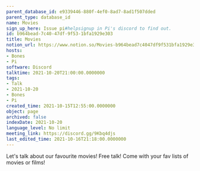 ```yaml
---
parent_database_id: e9339446-880f-4ef0-8ad7-8ad1f507dded
parent_type: database_id
name: Movies
sign_up_here: Issue pi#helpsignup in Pi's discord to find out.
id: b964bead-7c40-47df-9f53-1bfa1929e303
title: Movies
notion_url: https://www.notion.so/Movies-b964bead7c4047df9f531bfa1929e303
hosts:
- Bones
- Pi
software: Discord
talktime: 2021-10-20T21:00:00.0000000
tags:
- Talk
- 2021-10-20
- Bones
- Pi
created_time: 2021-10-15T12:55:00.0000000
object: page
archived: false
indexDate: 2021-10-20
language_level: No limit
meeting_link: https://discord.gg/9Kbq4djs
last_edited_time: 2021-10-16T21:18:00.0000000
---
```


Let's talk about our favourite movies!
Free talk! Come with your fav lists of movies or films!


